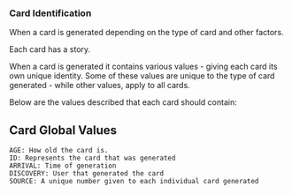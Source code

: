 ### Card Identification

When a card is generated depending on the type of card and other factors.

Each card has a story.

When a card is generated it contains various values - giving each card its own unique identity. Some of these values are unique to the type of card generated - while other values, apply to all cards.

Below are the values described that each card should contain:

## Card Global Values

    AGE: How old the card is.
    ID: Represents the card that was generated
    ARRIVAL: Time of generation
    DISCOVERY: User that generated the card
    SOURCE: A unique number given to each individual card generated
